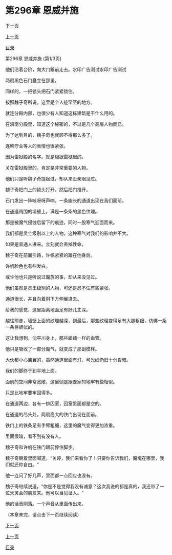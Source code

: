 <h1>第296章    恩威并施</h1>
            <div><p><a href="./0886_%E7%AC%AC296%E7%AB%A0_%E6%81%A9%E5%A8%81%E5%B9%B6%E6%96%BD.md">下一页</a></p><p><a href="./0884_%E7%AC%AC295%E7%AB%A0_%E9%AD%94%E7%8E%8B.md">上一页</a></p><p><a href="../">目录</a></p></div>
            <div><p>第296章    恩威并施 (第1/3页)</p><p>他们沿着台阶，向大门跟前走去。水印广告测试水印广告测试</p><p>两扇黑色石门矗立在那里。</p><p>同样的，一把锁头把石门紧紧锁住。</p><p>按照魏子奇所说，这里是个人迹罕至的地方。</p><p>就连分殿内部，也很少有人知道这栋建筑是干什么用的。</p><p>在滇南分殿里，知道这个秘密的，不过是几个高层人物而已。</p><p>为了达到目的，魏子奇也就顾不得那么多了。</p><p>连韩守业等人的表情也很紧张。</p><p>因为雷狱殿的名字。就是根据雷狱起的。</p><p>关在雷狱殿里的，肯定是非常重要的人物。</p><p>他们只是听魏子奇提起过，却从来没亲眼见过。</p><p>魏子奇把门上的锁头打开，然后把门推开。</p><p>石门发出一阵吱呀呀声响。一条幽长的通道出现在我们面前。</p><p>在通道周围的墙壁上，满是一条条的黑色纹理。</p><p>那是被魔气侵蚀后留下的痕迹，同时一股寒气迎面而来。</p><p>我们都是灵士级别以上的人物，这种寒气对我们的影响并不大。</p><p>如果是普通人进来。立刻就会丢掉性命。</p><p>魏子奇在前面引路，许帆紧紧的跟在他身后。</p><p>许帆脸色也有些发白。</p><p>或许他也只是听说过魔族的事，却从来没见过。</p><p>他们虽然是灵王级别的人物，可还是忍不住有些紧张。</p><p>通道很长，并且向着斜下方伸展进去。</p><p>给我的感觉，这里距离地面足有好几丈深。</p><p>越往前走，墙壁上面的纹理越深，到最后，那些纹理变得足有大腿粗细，仿佛一条一条巨蟒似的。</p><p>这让我想到，沈平川身上，那些蚯蚓一样的血管。</p><p>他只是吸收了一部分魔气，就变成了那副模样。</p><p>大伙都小心翼翼的，虽然通道里面有灯，可光线仍旧十分昏暗。</p><p>我们的脚终于到平地上面。</p><p>面前的空间非常宽敞，这里倒是跟姜家的地牢有些相似。</p><p>只是比地牢要牢固得多。</p><p>在通道两边，各有一排囚室，囚室里面都是空的。</p><p>在通道的尽头处，两扇高大的铁门出现在面前。</p><p>铁门上的铁条足有手臂粗细，这里的魔气变得更加浓重。</p><p>里面很暗，看不到有没有人。</p><p>魏子奇和许帆在铁门跟前停住脚步。</p><p>魏子奇朝着里面喊道，“关婷，我们来看你了！只要你告诉我们，魔境在哪里，我们就还你自由。“</p><p>他一连问了好几声，里面都一点回应也没有。</p><p>魏子奇继续说道，“你是不是觉得我没有诚意？这次我说的都是真的，我还带了一位天灵会的朋友来。他可以当见证人。“</p><p>他的话音刚落。一个声音从里面传出来。</p><p>（本章未完，请点击下一页继续阅读）</p></div>
            <div><p><a href="./0886_%E7%AC%AC296%E7%AB%A0_%E6%81%A9%E5%A8%81%E5%B9%B6%E6%96%BD.md">下一页</a></p><p><a href="./0884_%E7%AC%AC295%E7%AB%A0_%E9%AD%94%E7%8E%8B.md">上一页</a></p><p><a href="../">目录</a></p></div>